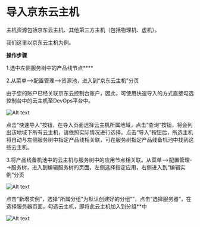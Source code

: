 # 导入京东云主机

主机资源包括京东云主机、其他第三方主机（包括物理机、虚机）。

我们这里以京东云主机为例。

**操作步骤**

1.选中左侧服务树中的产品线节点****

2.从菜单-->配置管理-->资源池，进入到“京东云主机”分页

由于您的账户已经关联京东云控制台账户，因此，可使用快速导入的方式直接勾选控制台中的云主机至DevOps平台中。

![Alt text](https://github.com/jdcloudcom/cn/blob/DevOps/image/DevOps/Starting5.png)

点击“快速导入”按钮，在导入页面选择云主机所属地域，点击“查询”按钮，将会列出该地域下所有云主机，请依照实际情况进行选择。点击“导入”按钮后，所选主机将自动与左侧服务树中指定产品线相关联，可在服务树指定产品线备机池中找到这些云主机。

3.将产品线备机池中的云主机与服务树中的应用节点相关联。从菜单-->配置管理-->服务树，进入到编辑服务树的页面，左侧选择指定应用，右侧进入到“编辑实例”分页

![Alt text](https://github.com/jdcloudcom/cn/blob/DevOps/image/DevOps/Starting6.png)

点击“新增实例”，选择“所属分组”为默认创建好的分组“”，点击“选择服务器”，在选择服务器页面，勾选云主机，即将此云主机加入到分组**中

![Alt text](https://github.com/jdcloudcom/cn/blob/DevOps/image/DevOps/Starting7.png)
